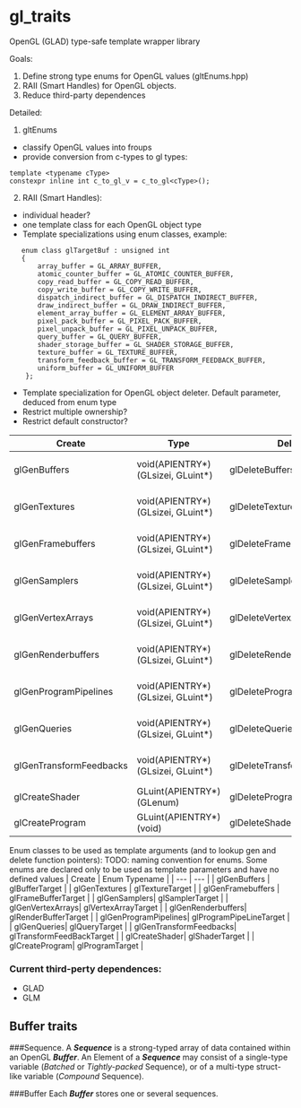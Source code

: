 # gl_traits

OpenGL (GLAD) type-safe template wrapper library


Goals:
1. Define strong type enums for OpenGL values (gltEnums.hpp)
2. RAII (Smart Handles) for OpenGL objects.
3. Reduce third-party dependences



Detailed:
1. gltEnums

 - classify OpenGL values into froups
 - provide conversion from c-types to gl types:
 ```
template <typename cType>
constexpr inline int c_to_gl_v = c_to_gl<cType>();
 ```
 
2. RAII (Smart Handles): 
 - individual header?
 - one template class for each OpenGL object type
 - Template specializations using enum classes, example:
 
 ```
	enum class glTargetBuf : unsigned int 
	{
		array_buffer = GL_ARRAY_BUFFER,
		atomic_counter_buffer = GL_ATOMIC_COUNTER_BUFFER,
		copy_read_buffer = GL_COPY_READ_BUFFER,
		copy_write_buffer = GL_COPY_WRITE_BUFFER,
		dispatch_indirect_buffer = GL_DISPATCH_INDIRECT_BUFFER,
		draw_indirect_buffer = GL_DRAW_INDIRECT_BUFFER,
		element_array_buffer = GL_ELEMENT_ARRAY_BUFFER,
		pixel_pack_buffer = GL_PIXEL_PACK_BUFFER,
		pixel_unpack_buffer = GL_PIXEL_UNPACK_BUFFER,
		query_buffer = GL_QUERY_BUFFER,
		shader_storage_buffer = GL_SHADER_STORAGE_BUFFER,
		texture_buffer = GL_TEXTURE_BUFFER,
		transform_feedback_buffer = GL_TRANSFORM_FEEDBACK_BUFFER,
		uniform_buffer = GL_UNIFORM_BUFFER
     };
```
 - Template specialization for OpenGL object deleter. Default parameter, deduced from enum type
 - Restrict multiple ownership?
 - Restrict default constructor?

| Create | Type | Delete | Type |
| --- | --- | --- | --- |
| glGenBuffers | void(APIENTRY*)(GLsizei, GLuint*)| glDeleteBuffers | void(APIENTRY*)(GLsizei, const GLuint*) |
| glGenTextures | void(APIENTRY*)(GLsizei, GLuint*)| glDeleteTextures | void(APIENTRY*)(GLsizei, const GLuint*) |
| glGenFramebuffers | void(APIENTRY*)(GLsizei, GLuint*) | glDeleteFramebuffers | void(APIENTRY*)(GLsizei, const GLuint*) |
| glGenSamplers| void(APIENTRY*)(GLsizei, GLuint*) | glDeleteSamplers | void(APIENTRY*)(GLsizei, const GLuint*) |
| glGenVertexArrays| void(APIENTRY*)(GLsizei, GLuint*) | glDeleteVertexArrays | void(APIENTRY*)(GLsizei, const GLuint*) |
| glGenRenderbuffers| void(APIENTRY*)(GLsizei, GLuint*) | glDeleteRenderbuffers | void(APIENTRY*)(GLsizei, const GLuint*) |
| glGenProgramPipelines| void(APIENTRY*)(GLsizei, GLuint*) | glDeleteProgramPipelines | void(APIENTRY*)(GLsizei, const GLuint*) |
| glGenQueries| void(APIENTRY*)(GLsizei, GLuint*) | glDeleteQueries | void(APIENTRY*)(GLsizei, const GLuint*) |
| glGenTransformFeedbacks| void(APIENTRY*)(GLsizei, GLuint*) | glDeleteTransformFeedbacks | void(APIENTRY*)(GLsizei, const GLuint*) |
| glCreateShader| GLuint(APIENTRY*)(GLenum)| glDeleteProgram | void(APIENTRY*)(GLuint) |
| glCreateProgram| GLuint(APIENTRY*)(void) | glDeleteShader | void(APIENTRY*)(GLuint) |


Enum classes to be used as template arguments (and to lookup gen and delete function pointers):
TODO: naming convention for enums.
Some enums are declared only to be used as template parameters and have no defined values
| Create | Enum Typename |
| --- | --- |
| glGenBuffers | glBufferTarget |
| glGenTextures | glTextureTarget |
| glGenFramebuffers | glFrameBufferTarget |
| glGenSamplers| glSamplerTarget |
| glGenVertexArrays| glVertexArrayTarget |
| glGenRenderbuffers| glRenderBufferTarget |
| glGenProgramPipelines| glProgramPipeLineTarget |
| glGenQueries| glQueryTarget |
| glGenTransformFeedbacks| glTransformFeedBackTarget |
| glCreateShader| glShaderTarget |
| glCreateProgram| glProgramTarget |

### Current third-perty dependences:
 - GLAD
 - GLM


## Buffer traits
###Sequence.
A ***Sequence*** is a strong-typed array of data contained within an OpenGL ***Buffer***. An Element of a ***Sequence*** may consist of a single-type variable (*Batched* or *Tightly-packed* Sequence), or of a multi-type struct-like variable (*Compound* Sequence).


###Buffer
Each ***Buffer*** stores one or several sequences. 